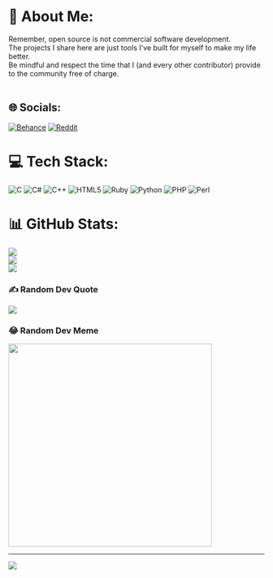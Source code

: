 # 💫 About Me:
Remember, open source is not commercial software development.<br>The projects I share here are just tools I've built for myself to make my life better.<br>Be mindful and respect the time that I (and every other contributor) provide to the community free of charge.<br><br>


## 🌐 Socials:
[![Behance](https://img.shields.io/badge/Behance-1769ff?logo=behance&logoColor=white)](https://behance.net/xghost123) [![Reddit](https://img.shields.io/badge/Reddit-%23FF4500.svg?logo=Reddit&logoColor=white)](https://reddit.com/user/xghost123) 

# 💻 Tech Stack:
![C](https://img.shields.io/badge/c-%2300599C.svg?style=for-the-badge&logo=c&logoColor=white) ![C#](https://img.shields.io/badge/c%23-%23239120.svg?style=for-the-badge&logo=c-sharp&logoColor=white) ![C++](https://img.shields.io/badge/c++-%2300599C.svg?style=for-the-badge&logo=c%2B%2B&logoColor=white) ![HTML5](https://img.shields.io/badge/html5-%23E34F26.svg?style=for-the-badge&logo=html5&logoColor=white) ![Ruby](https://img.shields.io/badge/ruby-%23CC342D.svg?style=for-the-badge&logo=ruby&logoColor=white) ![Python](https://img.shields.io/badge/python-3670A0?style=for-the-badge&logo=python&logoColor=ffdd54) ![PHP](https://img.shields.io/badge/php-%23777BB4.svg?style=for-the-badge&logo=php&logoColor=white) ![Perl](https://img.shields.io/badge/perl-%2339457E.svg?style=for-the-badge&logo=perl&logoColor=white)
# 📊 GitHub Stats:
![](https://github-readme-stats.vercel.app/api?username=xghost123&theme=dark&hide_border=false&include_all_commits=false&count_private=false)<br/>
![](https://github-readme-streak-stats.herokuapp.com/?user=xghost123&theme=dark&hide_border=false)<br/>
![](https://github-readme-stats.vercel.app/api/top-langs/?username=xghost123&theme=dark&hide_border=false&include_all_commits=false&count_private=false&layout=compact)

### ✍️ Random Dev Quote
![](https://quotes-github-readme.vercel.app/api?type=horizontal&theme=radical)

### 😂 Random Dev Meme
<img src='https://randommeme-five.vercel.app/' style="height: 400px;"/>

---
[![](https://visitcount.itsvg.in/api?id=xghost123&icon=0&color=0)](https://visitcount.itsvg.in)

<!-- Proudly created with GPRM ( https://gprm.itsvg.in ) -->